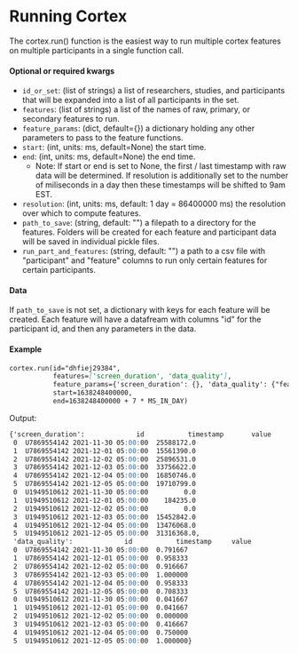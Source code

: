# Running Cortex

The cortex.run() function is the easiest way to run multiple cortex features on multiple participants in a single function call.

#### Optional or required kwargs

- `id_or_set`: (list of strings) a list of researchers, studies, and participants that will be expanded into a list of all participants in the set.
- `features`: (list of strings) a list of the names of raw, primary, or secondary features to run.
- `feature_params`: (dict, default={}) a dictionary holding any other parameters to pass to the feature functions.
- `start`: (int, units: ms, default=None) the start time.
- `end`: (int, units: ms, default=None) the end time.
    - Note: If start or end is set to None, the first / last timestamp with raw data will be determined. If resolution is additionally set to the number of miliseconds in a day then these timestamps will be shifted to 9am EST.
- `resolution`: (int, units: ms, default: 1 day = 86400000 ms) the resolution over which to compute features.
- `path_to_save`: (string, default: "") a filepath to a directory for the features. Folders will be created for each feature and participant data will be saved in individual pickle files.
- `run_part_and_features`: (string, default: "") a path to a csv file with "participant" and "feature" columns to run only certain features for certain participants.

#### Data

If `path_to_save` is not set, a dictionary with keys for each feature will be created. Each feature will have a datafream with columns "id" for the participant id, and then any parameters in the data.

#### Example

```markdown
cortex.run(id="dhfiej29384",
           features=['screen_duration', 'data_quality'],
           feature_params={'screen_duration': {}, 'data_quality': {"feature":"gps", "bin_size":3600000}},
           start=1638248400000,
           end=1638248400000 + 7 * MS_IN_DAY)
```
Output:
```markdown
{'screen_duration':             id           timestamp       value
 0  U7869554142 2021-11-30 05:00:00  25588172.0
 1  U7869554142 2021-12-01 05:00:00  15561390.0
 2  U7869554142 2021-12-02 05:00:00  25896531.0
 3  U7869554142 2021-12-03 05:00:00  33756622.0
 4  U7869554142 2021-12-04 05:00:00  16850746.0
 5  U7869554142 2021-12-05 05:00:00  19710799.0
 0  U1949510612 2021-11-30 05:00:00         0.0
 1  U1949510612 2021-12-01 05:00:00    184235.0
 2  U1949510612 2021-12-02 05:00:00         0.0
 3  U1949510612 2021-12-03 05:00:00  15452842.0
 4  U1949510612 2021-12-04 05:00:00  13476068.0
 5  U1949510612 2021-12-05 05:00:00  31316368.0,
 'data_quality':             id           timestamp     value
 0  U7869554142 2021-11-30 05:00:00  0.791667
 1  U7869554142 2021-12-01 05:00:00  0.958333
 2  U7869554142 2021-12-02 05:00:00  0.916667
 3  U7869554142 2021-12-03 05:00:00  1.000000
 4  U7869554142 2021-12-04 05:00:00  0.958333
 5  U7869554142 2021-12-05 05:00:00  0.708333
 0  U1949510612 2021-11-30 05:00:00  0.041667
 1  U1949510612 2021-12-01 05:00:00  0.041667
 2  U1949510612 2021-12-02 05:00:00  0.000000
 3  U1949510612 2021-12-03 05:00:00  0.416667
 4  U1949510612 2021-12-04 05:00:00  0.750000
 5  U1949510612 2021-12-05 05:00:00  1.000000}
```
